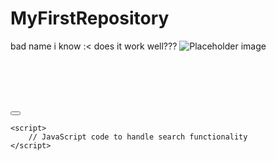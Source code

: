 # MyFirstRepository
bad name i know :&lt;
does it work well???
<img src="https://scriptchaser1337.github.io/htmlheadache/coolduck.jpg" alt="Placeholder image">

<!DOCTYPE html>
<html lang="en">
<head>
    <meta charset="UTF-8">
    <meta name="viewport" content="width=device-width, initial-scale=1.0">
    <title>Search Page</title>
    <style>
        .search-wrapper .logo-and-wordmark .logo {
            display: inline-block;
            height: 82px;
            width: 82px;
            background: image-set(url("chrome://branding/content/about-logo.png"), url("chrome://branding/content/about-logo@2x.png") 2x) no-repeat center;
            background-size: 82px;
        }
        /* 添加更多CSS样式 */
    </style>
</head>
<body>
    <div class="search-wrapper">
        <div class="logo-and-wordmark" style="display: flex;">
            <div class="logo"></div>
            <div class="wordmark"></div>
        </div>
        <div class="search-inner-wrapper">
            <button class="search-handoff-button" tabindex="-1" data-l10n-args='{"engine":"Google"}' data-l10n-id="newtab-search-box-handoff-input" title="Search with Google or enter address"></button>
        </div>
    </div>

    <script>
        // JavaScript code to handle search functionality
    </script>
</body>
</html>
